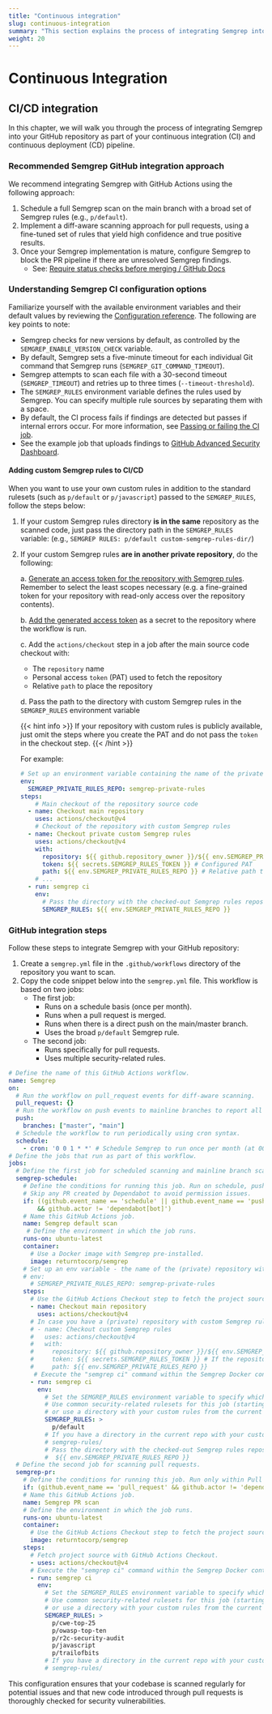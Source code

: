 ```yaml
---
title: "Continuous integration"
slug: continuous-integration
summary: "This section explains the process of integrating Semgrep into your continuous integration and continuous delivery (CI/CD) pipeline."
weight: 20
---
```


# Continuous Integration

## CI/CD integration

In this chapter, we will walk you through the process of integrating Semgrep into your GitHub repository
as part of your continuous integration (CI) and continuous deployment (CD) pipeline.

### Recommended Semgrep GitHub integration approach

We recommend integrating Semgrep with GitHub Actions using the following approach:

1. Schedule a full Semgrep scan on the main branch with a broad set of Semgrep rules (e.g., `p/default`).
2. Implement a diff-aware scanning approach for pull requests, using a fine-tuned set of rules that yield high
   confidence and true positive results.
3. Once your Semgrep implementation is mature, configure Semgrep to block the PR pipeline if there are
   unresolved Semgrep findings.
   - See: [Require status checks before merging / GitHub Docs](https://docs.github.com/en/repositories/configuring-branches-and-merges-in-your-repository/defining-the-mergeability-of-pull-requests/about-protected-branches#require-status-checks-before-merging)

### Understanding Semgrep CI configuration options

Familiarize yourself with the available environment variables and their default values by reviewing the [Configuration reference](https://semgrep.dev/docs/semgrep-ci/configuration-reference/).
The following are key points to note:

- Semgrep checks for new versions by default, as controlled by the `SEMGREP_ENABLE_VERSION_CHECK` variable.
- By default, Semgrep sets a five-minute timeout for each individual Git command that Semgrep runs (`SEMGREP_GIT_COMMAND_TIMEOUT`).
- Semgrep attempts to scan each file with a 30-second timeout (`SEMGREP_TIMEOUT`) and retries up to three times (`--timeout-threshold`).
- The `SEMGREP_RULES` environment variable defines the rules used by Semgrep. You can specify multiple rule sources
  by separating them with a space.
- By default, the CI process fails if findings are detected but passes if internal errors occur. For more information, see
[Passing or failing the CI job](https://semgrep.dev/docs/semgrep-ci/running-semgrep-ci-without-semgrep-app/#passing-or-failing-the-ci-job).
- See the example job that uploads findings to [GitHub Advanced Security Dashboard](https://semgrep.dev/docs/semgrep-ci/sample-ci-configs#:~:text=Alternate%20job%20that%20uploads%20findings%20to%20GitHub%20Advanced%20Security%20Dashboard).

#### Adding custom Semgrep rules to CI/CD

When you want to use your own custom rules in addition to the standard rulesets (such as `p/default` or `p/javascript`)
passed to the `SEMGREP_RULES`, follow the steps below:

1. If your custom Semgrep rules directory **is in the same** repository as the scanned code,
       just pass the directory path in the `SEMGREP_RULES` variable:
      (e.g., `SEMGREP RULES: p/default custom-semgrep-rules-dir/`)

2. If your custom Semgrep rules **are in another private repository**, do the following:

    a. [Generate an access token for the repository with Semgrep rules](https://docs.github.com/en/authentication/keeping-your-account-and-data-secure/managing-your-personal-access-tokens).
    Remember to select the least scopes necessary (e.g. a fine-grained token for your repository
    with read-only access over the repository contents).

    b. [Add the generated access token](https://docs.github.com/en/actions/security-guides/using-secrets-in-github-actions)
    as a secret to the repository where the workflow is run.

    c. Add the `actions/checkout` step in a job after the main source code checkout with:
      - The `repository` name
      - Personal access `token` (PAT) used to fetch the repository
      - Relative `path` to place the repository

    d. Pass the path to the directory with custom Semgrep rules in the `SEMGREP_RULES` environment variable

    {{< hint info >}}
If your repository with custom rules is publicly available, just omit the steps where you create the PAT and do not pass
the `token` in the checkout step.
    {{< /hint >}}

    For example:

    ```yaml
    # Set up an environment variable containing the name of the private repository with custom Semgrep rules
    env:
      SEMGREP_PRIVATE_RULES_REPO: semgrep-private-rules
    steps:
        # Main checkout of the repository source code
      - name: Checkout main repository
        uses: actions/checkout@v4
        # Checkout of the repository with custom Semgrep rules
      - name: Checkout private custom Semgrep rules
        uses: actions/checkout@v4
        with:
          repository: ${{ github.repository_owner }}/${{ env.SEMGREP_PRIVATE_RULES_REPO }} # organization-name/semgrep-private-rules
          token: ${{ secrets.SEMGREP_RULES_TOKEN }} # Configured PAT
          path: ${{ env.SEMGREP_PRIVATE_RULES_REPO }} # Relative path to place the repository
        # ...
      - run: semgrep ci
        env:
          # Pass the directory with the checked-out Semgrep rules repository
          SEMGREP_RULES: ${{ env.SEMGREP_PRIVATE_RULES_REPO }}
    ```

### GitHub integration steps

Follow these steps to integrate Semgrep with your GitHub repository:

1. Create a `semgrep.yml` file in the `.github/workflows` directory of the repository you want to scan.
2. Copy the code snippet below into the `semgrep.yml` file. This workflow is based on two jobs:
     - The first job:
       - Runs on a schedule basis (once per month).
       - Runs when a pull request is merged.
       - Runs when there is a direct push on the main/master branch.
       - Uses the broad `p/default` Semgrep rule.
     - The second job:
       - Runs specifically for pull requests.
       - Uses multiple security-related rules.

```yaml {linenos=inline}
# Define the name of this GitHub Actions workflow.
name: Semgrep
on:
  # Run the workflow on pull_request events for diff-aware scanning.
  pull_request: {}
  # Run the workflow on push events to mainline branches to report all findings.
  push:
    branches: ["master", "main"]
  # Schedule the workflow to run periodically using cron syntax.
  schedule:
    - cron: '0 0 1 * *' # Schedule Semgrep to run once per month (at 00:00 on day-of-month 1).
# Define the jobs that run as part of this workflow.
jobs:
  # Define the first job for scheduled scanning and mainline branch scanning.
  semgrep-schedule:
    # Define the conditions for running this job. Run on schedule, push to master/main, or merged PR.
    # Skip any PR created by Dependabot to avoid permission issues.
    if: ((github.event_name == 'schedule' || github.event_name == 'push' || github.event.pull_request.merged == true)
        && github.actor != 'dependabot[bot]')
    # Name this GitHub Actions job.
    name: Semgrep default scan
     # Define the environment in which the job runs.
    runs-on: ubuntu-latest
    container:
      # Use a Docker image with Semgrep pre-installed.
      image: returntocorp/semgrep
    # Set up an env variable - the name of the (private) repository with custom Semgrep rules
    # env:
      # SEMGREP_PRIVATE_RULES_REPO: semgrep-private-rules
    steps:
      # Use the GitHub Actions Checkout step to fetch the project source code.
      - name: Checkout main repository
        uses: actions/checkout@v4
      # In case you have a (private) repository with custom Semgrep rules:
      # - name: Checkout custom Semgrep rules
      #   uses: actions/checkout@v4
      #   with:
      #     repository: ${{ github.repository_owner }}/${{ env.SEMGREP_PRIVATE_RULES_REPO }}
      #     token: ${{ secrets.SEMGREP_RULES_TOKEN }} # If the repository is private
      #     path: ${{ env.SEMGREP_PRIVATE_RULES_REPO }}
       # Execute the "semgrep ci" command within the Semgrep Docker container.
      - run: semgrep ci
        env:
          # Set the SEMGREP_RULES environment variable to specify which rules Semgrep should use.
          # Use common security-related rulesets for this job (starting with `p/`)
          # or use a directory with your custom rules from the current repository (such as `semgrep-rules/`).
          SEMGREP_RULES: >
            p/default
          # If you have a directory in the current repo with your custom rules:
          # semgrep-rules/
          # Pass the directory with the checked-out Semgrep rules repository
          #  ${{ env.SEMGREP_PRIVATE_RULES_REPO }}
  # Define the second job for scanning pull requests.
  semgrep-pr:
    # Define the conditions for running this job. Run only within Pull Requests, excluding Dependabot PRs.
    if: (github.event_name == 'pull_request' && github.actor != 'dependabot[bot]')
    # Name this GitHub Actions job.
    name: Semgrep PR scan 
    # Define the environment in which the job runs.
    runs-on: ubuntu-latest
    container:
      # Use the GitHub Actions Checkout step to fetch the project source code.
      image: returntocorp/semgrep
    steps:
      # Fetch project source with GitHub Actions Checkout.
      - uses: actions/checkout@v4
      # Execute the "semgrep ci" command within the Semgrep Docker container.
      - run: semgrep ci
        env:
          # Set the SEMGREP_RULES environment variable to specify which rules Semgrep should use.
          # Use common security-related rulesets for this job (starting with `p/`)
          # or use a directory with your custom rules from the current repository (such as `semgrep-rules/`).
          SEMGREP_RULES: > 
            p/cwe-top-25
            p/owasp-top-ten
            p/r2c-security-audit
            p/javascript
            p/trailofbits
          # If you have a directory in the current repo with your custom rules:
          # semgrep-rules/
```

This configuration ensures that your codebase is scanned regularly for potential issues
and that new code introduced through pull requests is thoroughly checked for security vulnerabilities.
